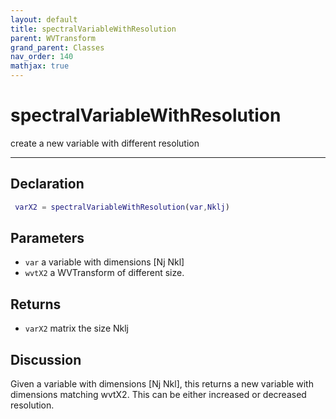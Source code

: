 ```yaml
---
layout: default
title: spectralVariableWithResolution
parent: WVTransform
grand_parent: Classes
nav_order: 140
mathjax: true
---
```


#  spectralVariableWithResolution

create a new variable with different resolution


---

## Declaration
```matlab
 varX2 = spectralVariableWithResolution(var,Nklj)
```
## Parameters
+ `var`  a variable with dimensions [Nj Nkl]
+ `wvtX2`  a WVTransform of different size.

## Returns
+ `varX2`  matrix the size Nklj

## Discussion

  Given a variable with dimensions [Nj Nkl], this returns a new variable
  with dimensions matching wvtX2. This can be either increased or decreased
  resolution.
 
          
